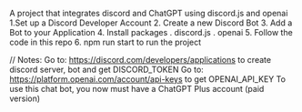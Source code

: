 A project that integrates discord and ChatGPT using discord.js and openai
1.Set up a Discord Developer Account
2. Create a new Discord Bot
3. Add a Bot to your Application
4. Install packages
  . discord.js
  . openai
5. Follow the code in this repo 
6. npm run start to run the project 

// Notes:
Go to: https://discord.com/developers/applications to create discord server, bot and get DISCORD_TOKEN
Go to: https://platform.openai.com/account/api-keys to get OPENAI_API_KEY 
To use this chat bot, you now must have a ChatGPT Plus account (paid version)
